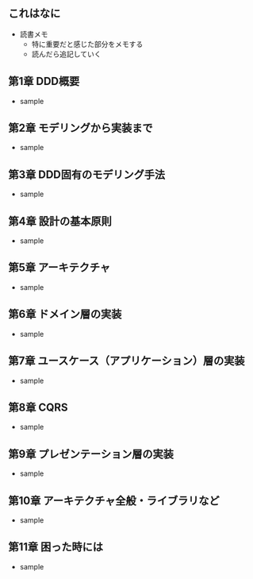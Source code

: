 ## これはなに
- 読書メモ
	- 特に重要だと感じた部分をメモする
	- 読んだら追記していく

## 第1章 DDD概要
- sample

## 第2章 モデリングから実装まで
- sample

## 第3章 DDD固有のモデリング手法
- sample

## 第4章 設計の基本原則
- sample

## 第5章 アーキテクチャ
- sample

## 第6章 ドメイン層の実装
- sample

## 第7章 ユースケース（アプリケーション）層の実装
- sample

## 第8章 CQRS
- sample

## 第9章 プレゼンテーション層の実装
- sample

## 第10章 アーキテクチャ全般・ライブラリなど
- sample

## 第11章 困った時には
- sample